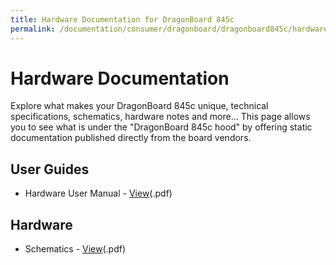```yaml
---
title: Hardware Documentation for DragonBoard 845c
permalink: /documentation/consumer/dragonboard/dragonboard845c/hardware-docs/
---
```

# Hardware Documentation

Explore what makes your DragonBoard 845c unique, technical specifications, schematics, hardware notes and more... This page allows you to see what is under the "DragonBoard 845c hood" by offering static documentation published directly from the board vendors.

## User Guides

- Hardware User Manual - [View](/documentation/consumer/dragonboard/dragonboard845c/hardware-docs/files/rb3-hardware-user-manual.PDF)(.pdf)


## Hardware

- Schematics - [View](/documentation/consumer/dragonboard/dragonboard845c/hardware-docs/files/db845c-main-schematic.pdf)(.pdf)

